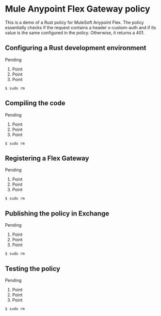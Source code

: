 # Mule Anypoint Flex Gateway policy
This is a demo of a Rust policy for MuleSoft Anypoint Flex. The policy essentially checks if the request contains a header x-custom-auth and if its value is the same configured in the policy. Otherwise, it returns a 401.

## Configuring a Rust development environment

Pending

1. Point
1. Point
1. Point

`$ sudo rm`

## Compiling the code
Pending

1. Point
1. Point
1. Point

`$ sudo rm`


## Registering a Flex Gateway
Pending

1. Point
1. Point
1. Point

`$ sudo rm`


## Publishing the policy in Exchange
Pending

1. Point
1. Point
1. Point

`$ sudo rm`


## Testing the policy
Pending

1. Point
1. Point
1. Point

`$ sudo rm`


